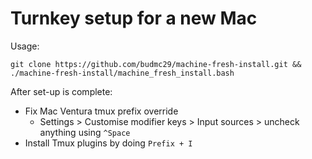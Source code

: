 # Turnkey setup for a new Mac

Usage:
```
git clone https://github.com/budmc29/machine-fresh-install.git && ./machine-fresh-install/machine_fresh_install.bash
```
After set-up is complete:
- Fix Mac Ventura tmux prefix override
  - Settings > Customise modifier keys > Input sources > uncheck anything using `^Space`
- Install Tmux plugins by doing `Prefix + I`
